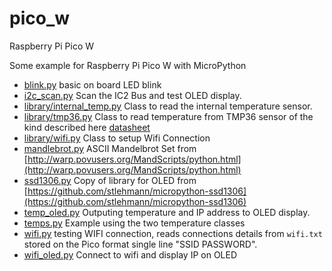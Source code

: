 # pico_w
Raspberry Pi Pico W

Some example for Raspberry Pi Pico W with MicroPython

* [blink.py](blink.py) basic on board LED blink
* [i2c_scan.py](i2c_scan.py) Scan the IC2 Bus and test OLED display.
* [library/internal_temp.py](library/internal_temp.py) Class to read the internal temperature sensor.
* [library/tmp36.py](library/tmp36.py) Class to read temperature from TMP36 sensor of the kind described here [datasheet](http://cdn.sparkfun.com/datasheets/Sensors/Temp/TMP35_36_37.pdf)
* [library/wifi.py](library/wifi.py) Class to setup Wifi Connection
* [mandlebrot.py](mandlebrot.py) ASCII Mandelbrot Set from [http://warp.povusers.org/MandScripts/python.html](http://warp.povusers.org/MandScripts/python.html)
* [ssd1306.py](ssd1306.py) Copy of library for OLED from [https://github.com/stlehmann/micropython-ssd1306](https://github.com/stlehmann/micropython-ssd1306)
* [temp_oled.py](temp_oled.py) Outputing temperature and IP address to OLED display.
* [temps.py](temps.py) Example using the two temperature classes
* [wifi.py](wifi.py) testing WIFI connection, reads connections details from `wifi.txt` stored on the Pico format  single line "SSID PASSWORD".
* [wifi_oled.py](wifi_oled.py) Connect to wifi and display IP on OLED
